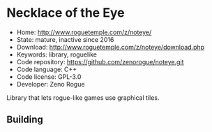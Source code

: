 # Necklace of the Eye

- Home: http://www.roguetemple.com/z/noteye/
- State: mature, inactive since 2016
- Download: http://www.roguetemple.com/z/noteye/download.php
- Keywords: library, roguelike
- Code repository: https://github.com/zenorogue/noteye.git
- Code language: C++
- Code license: GPL-3.0
- Developer: Zeno Rogue

Library that lets rogue-like games use graphical tiles.

## Building
